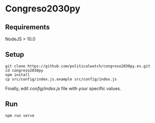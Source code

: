 Congreso2030py
=============

## Requirements

NodeJS > 10.0

## Setup

```
git clone https://github.com/politicalwatch/congreso2030py.es.git
cd congreso2030py
npm install
cp src/config/index.js.example src/config/index.js
```

Finally, edit *config/index.js* file with your specific values.


## Run

```
npm run serve
```
